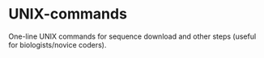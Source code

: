 # UNIX-commands
One-line UNIX commands for sequence download and other steps (useful for biologists/novice coders).
